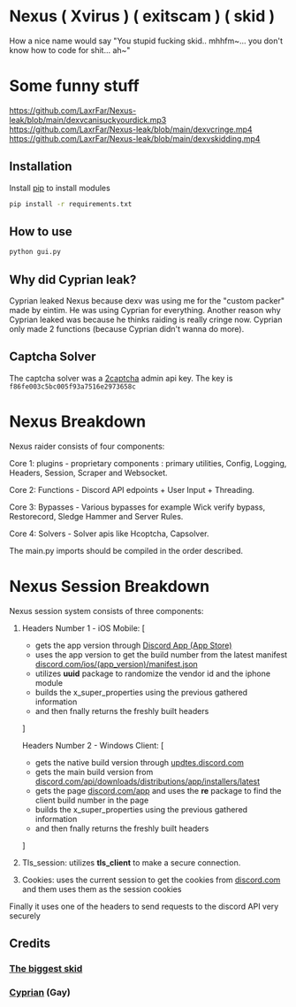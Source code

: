 # Nexus ( Xvirus ) ( exitscam ) ( skid )

How a nice name would say "You stupid fucking skid.. mhhfm~... you don't know how to code for shit... ah~"

# Some funny stuff 
https://github.com/LaxrFar/Nexus-leak/blob/main/dexvcanisuckyourdick.mp3
https://github.com/LaxrFar/Nexus-leak/blob/main/dexvcringe.mp4
https://github.com/LaxrFar/Nexus-leak/blob/main/dexvskidding.mp4

## Installation

Install [pip](https://pip.pypa.io/en/stable/) to install modules

```bash
pip install -r requirements.txt
```

## How to use

```python
python gui.py
```

## Why did Cyprian leak?

Cyprian leaked Nexus because dexv was using me for the "custom packer" made by eintim. He was using Cyprian for everything. Another reason why Cyprian leaked was because he thinks raiding is really cringe now. Cyprian only made 2 functions (because Cyprian didn't wanna do more).

## Captcha Solver

The captcha solver was a [2captcha](https://2captcha.com/) admin api key. The key is `f86fe003c5bc005f93a7516e2973658c`

# Nexus Breakdown
Nexus raider consists of four components:

Core 1: plugins - proprietary components : primary utilities, Config, Logging, Headers, Session, Scraper and Websocket.

Core 2: Functions - Discord API edpoints + User Input + Threading.

Core 3: Bypasses - Various bypasses for example Wick verify bypass, Restorecord, Sledge Hammer and Server Rules.

Core 4: Solvers - Solver apis like Hcoptcha, Capsolver.

The main.py imports should be compiled in the order described.

# Nexus Session Breakdown
Nexus session system consists of three components:

1. Headers Number 1 - iOS Mobile: [
   * gets the app version through [Discord App (App Store)](https://apps.apple.com/us/app/discord-chat-talk-hangout/id985746746)
   * uses the app version to get the build number from the latest manifest [discord.com/ios/(app_version)/manifest.json](https://discord.com/ios/206.0/manifest.json)
   * utilizes **uuid** package to randomize the vendor id and the iphone module
   * builds the x_super_properties using the previous gathered information
   * and then fnally returns the freshly built headers
   
   ]

   Headers Number 2 - Windows Client: [
   * gets the native build version through [updtes.discord.com](https://updates.discord.com/distributions/app/manifests/latest)
   * gets the main build version from [discord.com/api/downloads/distributions/app/installers/latest](https://discord.com/api/downloads/distributions/app/installers/latest)
   * gets the page [discord.com/app](https://discord.com/app) and uses the **re** package to find the client build number in the page
   * builds the x_super_properties using the previous gathered information
   * and then fnally returns the freshly built headers
     
   ]
    

1. Tls_session: utilizes **tls_client** to make a secure connection.

2. Cookies: uses the current session to get the cookies from [discord.com](https://discord.com) and them uses them as the session cookies

Finally it uses one of the headers to send requests to the discord API very securely

## Credits

### [The biggest skid](https://dexv.lol)
### [Cyprian](https://discord.gg/hbh) (Gay)
